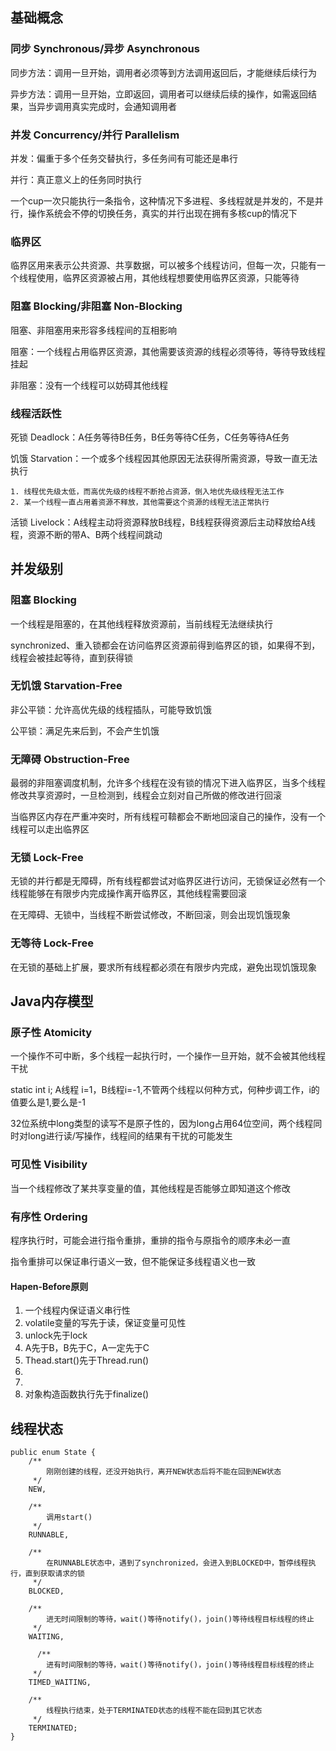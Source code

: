 

## 基础概念

### 同步 Synchronous/异步 Asynchronous

同步方法：调用一旦开始，调用者必须等到方法调用返回后，才能继续后续行为

异步方法：调用一旦开始，立即返回，调用者可以继续后续的操作，如需返回结果，当异步调用真实完成时，会通知调用者

### 并发 Concurrency/并行 Parallelism

并发：偏重于多个任务交替执行，多任务间有可能还是串行

并行：真正意义上的任务同时执行

一个cup一次只能执行一条指令，这种情况下多进程、多线程就是并发的，不是并行，操作系统会不停的切换任务，真实的并行出现在拥有多核cup的情况下

### 临界区

临界区用来表示公共资源、共享数据，可以被多个线程访问，但每一次，只能有一个线程使用，临界区资源被占用，其他线程想要使用临界区资源，只能等待

### 阻塞 Blocking/非阻塞 Non-Blocking

阻塞、非阻塞用来形容多线程间的互相影响

阻塞：一个线程占用临界区资源，其他需要该资源的线程必须等待，等待导致线程挂起

非阻塞：没有一个线程可以妨碍其他线程

### 线程活跃性

死锁 Deadlock：A任务等待B任务，B任务等待C任务，C任务等待A任务

饥饿 Starvation：一个或多个线程因其他原因无法获得所需资源，导致一直无法执行

	1. 线程优先级太低，而高优先级的线程不断抢占资源，倒入地优先级线程无法工作
	2. 某一个线程一直占用着资源不释放，其他需要这个资源的线程无法正常执行

活锁 Livelock：A线程主动将资源释放B线程，B线程获得资源后主动释放给A线程，资源不断的带A、B两个线程间跳动

## 并发级别

### 阻塞 Blocking

一个线程是阻塞的，在其他线程释放资源前，当前线程无法继续执行

synchronized、重入锁都会在访问临界区资源前得到临界区的锁，如果得不到，线程会被挂起等待，直到获得锁

### 无饥饿 Starvation-Free

非公平锁：允许高优先级的线程插队，可能导致饥饿

公平锁：满足先来后到，不会产生饥饿

### 无障碍 Obstruction-Free

最弱的非阻塞调度机制，允许多个线程在没有锁的情况下进入临界区，当多个线程修改共享资源时，一旦检测到，线程会立刻对自己所做的修改进行回滚

当临界区内存在严重冲突时，所有线程可鞥都会不断地回滚自己的操作，没有一个线程可以走出临界区

### 无锁 Lock-Free

无锁的并行都是无障碍，所有线程都尝试对临界区进行访问，无锁保证必然有一个线程能够在有限步内完成操作离开临界区，其他线程需要回滚

在无障碍、无锁中，当线程不断尝试修改，不断回滚，则会出现饥饿现象

### 无等待 Lock-Free

在无锁的基础上扩展，要求所有线程都必须在有限步内完成，避免出现饥饿现象

## Java内存模型

### 原子性 Atomicity

一个操作不可中断，多个线程一起执行时，一个操作一旦开始，就不会被其他线程干扰

static int i; A线程 i=1，B线程i=-1,不管两个线程以何种方式，何种步调工作，i的值要么是1,要么是-1

32位系统中long类型的读写不是原子性的，因为long占用64位空间，两个线程同时对long进行读/写操作，线程间的结果有干扰的可能发生

### 可见性 Visibility

当一个线程修改了某共享变量的值，其他线程是否能够立即知道这个修改

### 有序性 Ordering

程序执行时，可能会进行指令重排，重排的指令与原指令的顺序未必一直

指令重排可以保证串行语义一致，但不能保证多线程语义也一致

#### Hapen-Before原则

1. 一个线程内保证语义串行性
2. volatile变量的写先于读，保证变量可见性
3. unlock先于lock
4. A先于B，B先于C，A一定先于C
5. Thead.start()先于Thread.run()
6.
7.
8. 对象构造函数执行先于finalize()

## 线程状态

	public enum State {
		/**
	    	刚刚创建的线程，还没开始执行，离开NEW状态后将不能在回到NEW状态
		 */      
		NEW,

		/**
	       	调用start()
		 */
		RUNNABLE,

		/**
	       	在RUNNABLE状态中，遇到了synchronized，会进入到BLOCKED中，暂停线程执行，直到获取请求的锁
		 */        
		BLOCKED,

		/**
	       	进无时间限制的等待，wait()等待notify()，join()等待线程目标线程的终止
		 */       
		WAITING,

		  /**
	     	进有时间限制的等待，wait()等待notify()，join()等待线程目标线程的终止
		 */     
		TIMED_WAITING,

		/**
	       	线程执行结束，处于TERMINATED状态的线程不能在回到其它状态
		 */
		TERMINATED;
  	}
